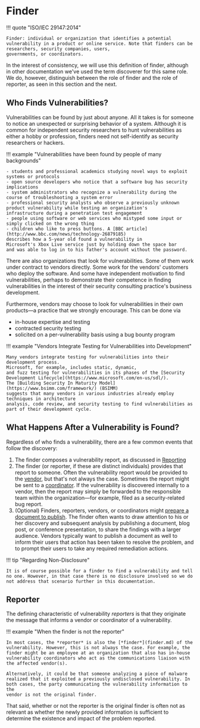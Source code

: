 # Finder

!!! quote "ISO/IEC 29147:2014"

    Finder: individual or organization that identifies a potential
    vulnerability in a product or online service. Note that finders can be researchers, security companies, users, 
    governments, or coordinators.

In the interest of consistency, we will use this
definition of finder, although in other documentation we've used the
term discoverer for this same role. We do, however, distinguish between
the role of finder and the role of reporter, as seen in this section and
the next.

## Who Finds Vulnerabilities?

Vulnerabilities can be found by just about anyone. All it takes is for
someone to notice an unexpected or surprising behavior of a system.
Although it is common for independent security researchers to hunt
vulnerabilities as either a hobby or profession, finders need not
self-identify as security researchers or hackers.

!!! example "Vulnerabilities have been found by people of many backgrounds"

    - students and professional academics studying novel ways to exploit
    systems or protocols
    - open source developers who notice that a software bug has security
    implications
    - system administrators who recognize a vulnerability during the
    course of troubleshooting a system error
    - professional security analysts who observe a previously unknown
    product vulnerability while testing an organization's
    infrastructure during a penetration test engagement
    - people using software or web services who mistyped some input or
    simply clicked on the wrong thing
    - children who like to press buttons. A [BBC article](http://www.bbc.com/news/technology-26879185)
    describes how a 5-year old found a vulnerability in
    Microsoft's Xbox Live service just by holding down the space bar
    and was able to log in to his father's account without the password.


There are also organizations that look for vulnerabilities. Some of them
work under contract to vendors directly. Some work for the vendors'
customers who deploy the software. And some have independent motivation
to find vulnerabilities, perhaps to demonstrate their competence in
finding vulnerabilities in the interest of their security consulting
practice's business development.

Furthermore, vendors may choose to look for vulnerabilities in their own
products&mdash;a practice that we strongly encourage. This can be done via

- in-house expertise and testing
- contracted security testing
- solicited on a per-vulnerability basis using a bug bounty program

!!! example "Vendors Integrate Testing for Vulnerabilities into Development"

    Many vendors integrate testing for vulnerabilities into their development process.
    Microsoft, for example, includes static, dynamic,
    and fuzz testing for vulnerabilities in its phases of the [Security
    Development Lifecycle](https://www.microsoft.com/en-us/sdl/).
    The [Building Security In Maturity Model](https://www.bsimm.com/framework/) (BSIMM)
    suggests that many vendors in various industries already employ techniques in architecture
    analysis, code review, and security testing to find vulnerabilities as
    part of their development cycle.

## What Happens After a Vulnerability is Found?

Regardless of who finds a vulnerability, there are a few common events
that follow the discovery:

1. The finder composes a vulnerability report, as discussed in [Reporting](../phases/reporting.md)
2. The finder (or reporter, if these are distinct individuals) provides
    that report to someone. Often the vulnerability report would be
    provided to the [vendor](vendor.md), but that's not always the case. Sometimes
    the report might be sent to a [coordinator](coordinator.md). If the vulnerability is
    discovered internally to a vendor, then the report may simply be
    forwarded to the responsible team within the organization&mdash;for
    example, filed as a security-related bug report. 
3. (Optional) Finders, reporters, vendors, or coordinators might
    [prepare a document to publish](../phases/public_awareness.md). The finder often wants to draw
    attention to his or her discovery and subsequent analysis by
    publishing a document, blog post, or conference presentation, to
    share the findings with a larger audience. Vendors typically want to
    publish a document as well to inform their users that action has
    been taken to resolve the problem, and to prompt their users to take
    any required remediation actions.

!!! tip "Regarding Non-Disclosure"

    It is of course possible for a finder to find a vulnerability and tell
    no one. However, in that case there is no disclosure involved so we do
    not address that scenario further in this documentation.

## Reporter

The defining characteristic of vulnerability *reporters* is that they
originate the message that informs a vendor or coordinator of a
vulnerability.

!!! example "When the finder is not the reporter"

    In most cases, the *reporter* is also the [*finder*](finder.md) of the
    vulnerability. However, this is not always the case. For example, the
    finder might be an employee at an organization that also has in-house
    vulnerability coordinators who act as the communications liaison with
    the affected vendor(s).

    Alternatively, it could be that someone analyzing a piece of malware
    realized that it exploited a previously undisclosed vulnerability. In
    both cases, the party communicating the vulnerability information to the
    vendor is not the original finder.

That said, whether or not the
reporter is the original finder is often not as relevant as whether the
newly provided information is sufficient to determine the existence and
impact of the problem reported.


